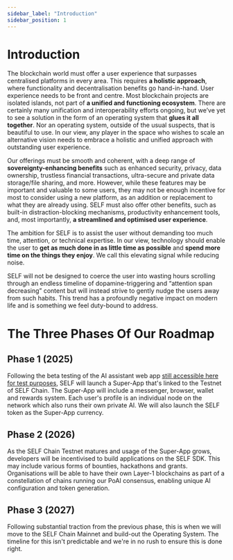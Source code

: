 ```yaml
---
sidebar_label: "Introduction"
sidebar_position: 1
---
```


# Introduction

The blockchain world must offer a user experience that surpasses centralised platforms in every area. This requires **a holistic approach**, where functionality and decentralisation benefits go hand-in-hand. User experience needs to be front and centre. Most blockchain projects are isolated islands, not part of **a unified and functioning ecosystem**. There are certainly many unification and interoperability efforts ongoing, but we’ve yet to see a solution in the form of an operating system that **glues it all together**. Nor an operating system, outside of the usual suspects, that is beautiful to use. In our view, any player in the space who wishes to scale an alternative vision needs to embrace a holistic and unified approach with outstanding user experience.

Our offerings must be smooth and coherent, with a deep range of **sovereignty-enhancing benefits** such as enhanced security, privacy, data ownership, trustless financial transactions, ultra-secure and private data storage/file sharing, and more. However, while these features may be important and valuable to some users, they may not be enough incentive for most to consider using a new platform, as an addition or replacement to what they are already using. SELF must also offer other benefits, such as built-in distraction-blocking mechanisms, productivity enhancement tools, and, most importantly, **a streamlined and optimised user experience**.

The ambition for SELF is to assist the user without demanding too much time, attention, or technical expertise. In our view, technology should enable the user to **get as much done in as little time as possible** and **spend more time on the things they enjoy**. We call this elevating signal while reducing noise. 

SELF will not be designed to coerce the user into wasting hours scrolling through an endless timeline of dopamine-triggering and “attention span decreasing” content but will instead strive to gently nudge the users away from such habits. This trend has a profoundly negative impact on modern life and is something we feel duty-bound to address.

# The Three Phases Of Our Roadmap

## Phase 1 (2025)

Following the beta testing of the AI assistant web app [still accessible here for test purposes](https://your.self.app), SELF will launch a Super-App that's linked to the Testnet of SELF Chain. The Super-App will include a messenger, browser, wallet and rewards system. Each user's profile is an individual node on the network which also runs their own private AI. We will also launch the SELF token as the Super-App currency.

## Phase 2 (2026)

As the SELF Chain Testnet matures and usage of the Super-App grows, developers will be incentivised to build applications on the SELF SDK. This may include various forms of bounties, hackathons and grants. Organisations will be able to have their own Layer-1 blockchains as part of a constellation of chains running our PoAI consensus, enabling unique AI configuration and token generation.

## Phase 3 (2027)

Following substantial traction from the previous phase, this is when we will move to the SELF Chain Mainnet and build-out the Operating System. The timeline for this isn't predictable and we're in no rush to ensure this is done right.